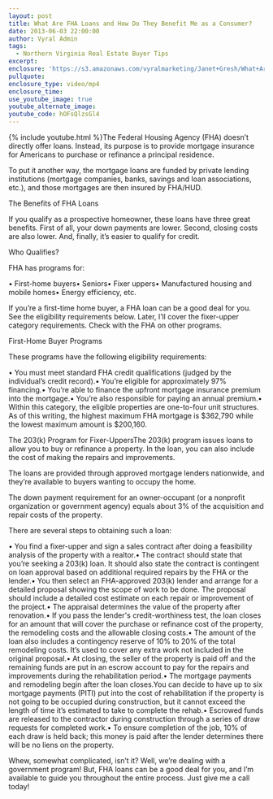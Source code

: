 ```yaml
---
layout: post
title: What Are FHA Loans and How Do They Benefit Me as a Consumer?
date: 2013-06-03 22:00:00
author: Vyral Admin
tags:
  - Northern Virginia Real Estate Buyer Tips
excerpt:
enclosure: 'https://s3.amazonaws.com/vyralmarketing/Janet+Gresh/What+Are+FHA+Loans%253F.mp4'
pullquote:
enclosure_type: video/mp4
enclosure_time:
use_youtube_image: true
youtube_alternate_image:
youtube_code: hOFsQlzsGl4
---
```



{% include youtube.html %}The Federal Housing Agency (FHA) doesn’t directly offer loans. Instead, its purpose is to provide mortgage insurance for Americans to purchase or refinance a principal residence.

To put it another way, the mortgage loans are funded by private lending institutions (mortgage companies, banks, savings and loan associations, etc.), and those mortgages are then insured by FHA/HUD.

The Benefits of FHA Loans

If you qualify as a prospective homeowner, these loans have three great benefits. First of all, your down payments are lower. Second, closing costs are also lower. And, finally, it’s easier to qualify for credit.

Who Qualifies?

FHA has programs for:

• First-home buyers• Seniors• Fixer uppers• Manufactured housing and mobile homes• Energy efficiency, etc.

If you’re a first-time home buyer, a FHA loan can be a good deal for you. See the eligibility requirements below. Later, I’ll cover the fixer-upper category requirements. Check with the FHA on other programs.

First-Home Buyer Programs

These programs have the following eligibility requirements:

• You must meet standard FHA credit qualifications (judged by the individual’s credit record).• You’re eligible for approximately 97% financing.• You’re able to finance the upfront mortgage insurance premium into the mortgage.• You’re also responsible for paying an annual premium.• Within this category, the eligible properties are one-to-four unit structures. As of this writing, the highest maximum FHA mortgage is $362,790 while the lowest maximum amount is $200,160.

The 203(k) Program for Fixer-UppersThe 203(k) program issues loans to allow you to buy or refinance a property. In the loan, you can also include the cost of making the repairs and improvements.

The loans are provided through approved mortgage lenders nationwide, and they’re available to buyers wanting to occupy the home.

The down payment requirement for an owner-occupant (or a nonprofit organization or government agency) equals about 3% of the acquisition and repair costs of the property.

There are several steps to obtaining such a loan:

• You find a fixer-upper and sign a sales contract after doing a feasibility analysis of the property with a realtor.• The contract should state that you’re seeking a 203(k) loan. It should also state the contract is contingent on loan approval based on additional required repairs by the FHA or the lender.• You then select an FHA-approved 203(k) lender and arrange for a detailed proposal showing the scope of work to be done. The proposal should include a detailed cost estimate on each repair or improvement of the project.• The appraisal determines the value of the property after renovation.• If you pass the lender's credit-worthiness test, the loan closes for an amount that will cover the purchase or refinance cost of the property, the remodeling costs and the allowable closing costs.• The amount of the loan also includes a contingency reserve of 10% to 20% of the total remodeling costs. It’s used to cover any extra work not included in the original proposal.• At closing, the seller of the property is paid off and the remaining funds are put in an escrow account to pay for the repairs and improvements during the rehabilitation period.• The mortgage payments and remodeling begin after the loan closes.You can decide to have up to six mortgage payments (PITI) put into the cost of rehabilitation if the property is not going to be occupied during construction, but it cannot exceed the length of time it’s estimated to take to complete the rehab.• Escrowed funds are released to the contractor during construction through a series of draw requests for completed work.• To ensure completion of the job, 10% of each draw is held back; this money is paid after the lender determines there will be no liens on the property.

Whew, somewhat complicated, isn’t it? Well, we’re dealing with a government program! But, FHA loans can be a good deal for you, and I’m available to guide you throughout the entire process. Just give me a call today!